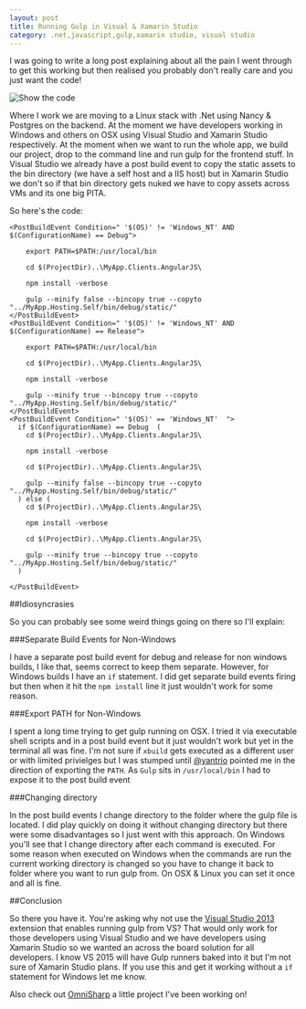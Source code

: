 ```yaml
---
layout: post
title: Running Gulp in Visual & Xamarin Studio
category: .net,javascript,gulp,xamarin studio, visual studio
---
```

I was going to write a long post explaining about all the pain I went through to get this working but then realised you probably don't really care and you just want the code!

![Show the code](http://i.imgur.com/iYjnPK0.png)

<!--excerpt-->

Where I work we are moving to a Linux stack with .Net using Nancy & Postgres on the backend.  At the moment we have developers working in Windows and others on OSX using Visual Studio and Xamarin Studio respectively.  At the moment when we want to run the whole app, we build our project, drop to the command line and run gulp for the frontend stuff.  In Visual Studio we already have a post build event to copy the static assets to the bin directory (we have a self host and a IIS host) but in Xamarin Studio we don't so if that bin directory gets nuked we have to copy assets across VMs and its one big PITA.

So here's the code:

    <PostBuildEvent Condition=" '$(OS)' != 'Windows_NT' AND $(ConfigurationName) == Debug">  

        export PATH=$PATH:/usr/local/bin

        cd $(ProjectDir)..\MyApp.Clients.AngularJS\

        npm install -verbose

        gulp --minify false --bincopy true --copyto "../MyApp.Hosting.Self/bin/debug/static/"
    </PostBuildEvent>
    <PostBuildEvent Condition=" '$(OS)' != 'Windows_NT' AND $(ConfigurationName) == Release">  

        export PATH=$PATH:/usr/local/bin

        cd $(ProjectDir)..\MyApp.Clients.AngularJS\

        npm install -verbose

        gulp --minify true --bincopy true --copyto "../MyApp.Hosting.Self/bin/debug/static/"
    </PostBuildEvent>
    <PostBuildEvent Condition=" '$(OS)' == 'Windows_NT'  ">  
      if $(ConfigurationName) == Debug  (
        cd $(ProjectDir)..\MyApp.Clients.AngularJS\

        npm install -verbose

        cd $(ProjectDir)..\MyApp.Clients.AngularJS\

        gulp --minify false --bincopy true --copyto "../MyApp.Hosting.Self/bin/debug/static/"
      ) else (
        cd $(ProjectDir)..\MyApp.Clients.AngularJS\

        npm install -verbose

        cd $(ProjectDir)..\MyApp.Clients.AngularJS\

        gulp --minify true --bincopy true --copyto "../MyApp.Hosting.Self/bin/debug/static/"
      )

    </PostBuildEvent>

##Idiosyncrasies

So you can probably see some weird things going on there so I'll explain:

###Separate Build Events for Non-Windows

I have a separate post build event for debug and release for non windows builds, I like that, seems correct to keep them separate. However, for Windows builds I have an `if` statement.  I did get separate build events firing but then when it hit the `npm install` line it just wouldn't work for some reason.

###Export PATH for Non-Windows

I spent a long time trying to get gulp running on OSX. I tried it via executable shell scripts and in a post build event but it just wouldn't work but yet in the terminal all was fine.  I'm not sure if `xbuild` gets executed as a different user or with limited privielges but I was stumped until [@yantrio][1] pointed me in the direction of exporting the `PATH`.  As `Gulp` sits in `/usr/local/bin` I had to expose it to the post build event


###Changing directory

In the post build events I change directory to the folder where the gulp file is located.  I did play quickly on doing it without changing directory but there were some disadvantages so I just went with this approach.  On Windows you'll see that I change directory after each command is executed.  For some reason when executed on Windows when the commands are run the current working directory is changed so you have to change it back to folder where you want to run gulp from.  On OSX & Linux you can set it once and all is fine.

##Conclusion

So there you have it.  You're asking why not use the [Visual Studio 2013][2] extension that enables running gulp from VS?  That would only work for those developers using Visual Studio and we have developers using Xamarin Studio so we wanted an across the board solution for all developers.  I know VS 2015 will have Gulp runners baked into it but I'm not sure of Xamarin Studio plans.  If you use this and get it working without a `if` statement for Windows let me know. 

Also check out [OmniSharp][3] a little project I've been working on!

  [1]: http://twitter.com/yantrio 
  [2]: https://visualstudiogallery.msdn.microsoft.com/8e1b4368-4afb-467a-bc13-9650572db708
  [3]: http://omnisharp.net